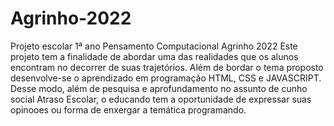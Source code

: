 # Agrinho-2022
Projeto escolar 1ª ano Pensamento Computacional Agrinho 2022
Este projeto tem a finalidade de abordar uma das realidades que os alunos encontram no decorrer de suas trajetórios. Além de bordar o tema proposto desenvolve-se o aprendizado em programação HTML, CSS e JAVASCRIPT. Desse modo, além de pesquisa e aprofundamento no assunto de cunho social Atraso Escolar, o educando tem a oportunidade de expressar suas opinooes ou forma de enxergar a temática programando.
